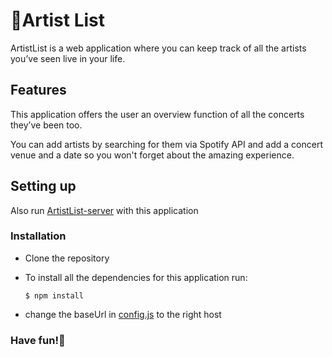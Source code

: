 # 🎸Artist List

ArtistList is a web application where you can keep track of all the artists you’ve seen live in your life.

## Features

This application offers the user an overview function of all the concerts they’ve been too.

You can add artists by searching for them via Spotify API and add a concert venue and a date so you won't forget about the amazing experience.

## Setting up

Also run [ArtistList-server](https://github.com/SimonevandenHam/ArtistList-server) with this application

### Installation

- Clone the repository
- To install all the dependencies for this application run:


      $ npm install

- change the baseUrl in [config.js](https://github.com/SimonevandenHam/ArtistList-client/blob/master/src/config.js) to the right host

### Have fun!🤩
